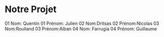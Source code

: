 # Notre Projet

01 Nom: Quentin
01 Prénom: Julien
02 Nom:Dritsas
02 Prénom:Nicolas
03 Nom:Roulland
03 Prénom:Alban
04 Nom: Farrugia
04 Prénom: Guillaume
